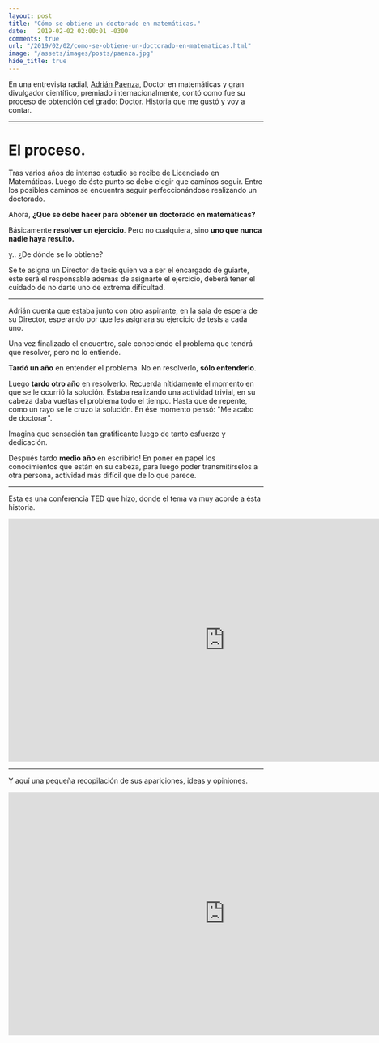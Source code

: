 ```yaml
---
layout: post
title: "Cómo se obtiene un doctorado en matemáticas."
date:   2019-02-02 02:00:01 -0300
comments: true
url: "/2019/02/02/como-se-obtiene-un-doctorado-en-matematicas.html"
image: "/assets/images/posts/paenza.jpg"
hide_title: true
---
```


En una entrevista radial, [Adrián Paenza](https://es.wikipedia.org/wiki/Adri%C3%A1n_Paenza), Doctor en matemáticas y gran divulgador científico, premiado internacionalmente, contó como fue su proceso de obtención del grado: Doctor. Historia que me gustó y voy a contar.

---

# El proceso.

Tras varios años de intenso estudio se recibe de Licenciado en Matemáticas. Luego de éste punto se debe elegir que caminos seguir. Entre los posibles caminos se encuentra seguir perfeccionándose realizando un doctorado.

Ahora, **¿Que se debe hacer para obtener un doctorado en matemáticas?**

Básicamente **resolver un ejercicio**. Pero no cualquiera, sino **uno que nunca nadie haya resulto.**

y.. ¿De dónde se lo obtiene?

Se te asigna un Director de tesis quien va a ser el encargado de guiarte, éste será el responsable además de asignarte el ejercicio, deberá tener el cuidado de no darte uno de extrema dificultad.

---

Adrián cuenta que estaba junto con otro aspirante, en la sala de espera de su Director, esperando por que les asignara su ejercicio de tesis a cada uno.

Una vez finalizado el encuentro, sale conociendo el problema que tendrá que resolver, pero no lo entiende.

**Tardó un año** en entender el problema. No en resolverlo, **sólo entenderlo**.

Luego **tardo otro año** en resolverlo. Recuerda nítidamente el momento en que se le ocurrió la solución. Estaba realizando una actividad trivial, en su cabeza daba vueltas el problema todo el tiempo. Hasta que de repente, como un rayo se le cruzo la solución. En ése momento pensó: "Me acabo de doctorar".

Imagina que sensación tan gratificante luego de tanto esfuerzo y dedicación.

Después tardo **medio año** en escribirlo! En poner en papel los conocimientos que están en su cabeza, para luego poder transmitirselos a otra persona, actividad más difícil que de lo que parece.

---

Ésta es una conferencia TED que hizo, donde el tema va muy acorde a ésta historia.

<iframe width="853" height="480" src="https://www.youtube.com/embed/ARXdEMbPTGs" frameborder="0" allow="accelerometer; autoplay; encrypted-media; gyroscope; picture-in-picture" allowfullscreen></iframe>

---

Y aquí una pequeña recopilación de sus apariciones, ideas y opiniones.

<iframe width="853" height="480" src="https://www.youtube.com/embed/GhWho7jxMzY" frameborder="0" allow="accelerometer; autoplay; encrypted-media; gyroscope; picture-in-picture" allowfullscreen></iframe>
